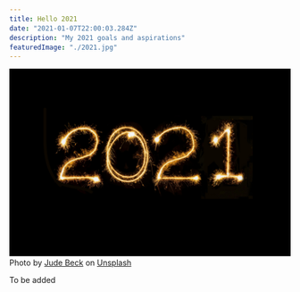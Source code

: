```yaml
---
title: Hello 2021
date: "2021-01-07T22:00:03.284Z"
description: "My 2021 goals and aspirations"
featuredImage: "./2021.jpg"
---
```


![2021](./2021.jpg)
Photo by [Jude Beck](https://unsplash.com/@judebeck?utm_source=unsplash&utm_medium=referral&utm_content=creditCopyText) on [Unsplash](https://unsplash.com/s/photos/2021?utm_source=unsplash&utm_medium=referral&utm_content=creditCopyText)

To be added

